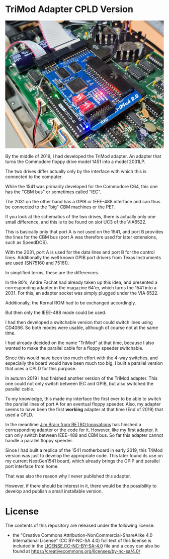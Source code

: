 # TriMod Adapter CPLD Version

![](https://github.com/DL2DW/TriMod_Adapter_CPLD_Version/blob/main/Images/TriMod_Adapter_CPLD_Version.jpg)



By the middle of 2019, I had developed the TriMod adapter. An adapter that turns the Commodore floppy drive model 1451 into a model 2031LP.

The two drives differ actually only by the interface with which this is connected to the computer.

While the 1541 was primarily developed for the Commodore C64, this one has the "CBM bus" or sometimes called "IEC". 

The 2031 on the other hand has a GPIB or IEEE-488 interface and can thus be connected to the "big" CBM machines or the PET.

If you look at the schematics of the two drives, there is actually only one small difference, and this is to be found on slot UC3 of the VIA6522.

This is basically only that port A is not used on the 1541, and port B provides the lines for the CBM bus (port A was therefore used for later extensions, such as SpeedDOS).

With the 2031, port A is used for the data lines and port B for the control lines. Additionally the well known GPIB port drivers from Texas Instruments are used (SN75160 and 75161).

In simplified terms, these are the differences.

In the 80's, Andre Fachat had already taken up this idea, and presented a corresponding adapter in the magazine 64'er, which turns the 1541 into a 2031. For this, an adapter socket was simply plugged under the VIA 6522. 

Additionally, the Kernal ROM had to be exchanged accordingly.

But then only the IEEE-488 mode could be used.

I had then developed a switchable version that could switch lines using CD4066. So both modes were usable, although of course not at the same time.

I had already decided on the name "TriMod" at that time, because I also wanted to make the parallel cable for a floppy speeder switchable.

Since this would have been too much effort with the 4-way switches, and especially the board would have been much too big, I built a parallel version that uses a CPLD for this purpose.

In autumn 2019 I had finished another version of the TriMod adapter. This one could not only switch between IEC and GPIB, but also switched the parallel cable.

To my knowledge, this made my interface the first ever to be able to switch the parallel lines of port A for an eventual floppy speeder. Also, my adapter seems to have been the first **working** adapter at that time (End of 2019) that used a CPLD.

In the meantime [Jim Brain from RETRO Innovations](https://github.com/go4retro/Nu2031/) has finished a corresponding adapter or the code for it. However, like my first adapter, it can only switch between IEEE-488 and CBM bus. So far this adapter cannot handle a parallel floppy speeder.

Since I had built a replica of the 1541 motherboard in early 2019, this TriMod version was just to develop the appropriate code. This later found its use on my current NextGen1541 board, which already brings the GPIP and parallel port interface from home.

That was also the reason why I never published this adapter.

However, if there should be interest in it, there would be the possibility to develop and publish a small installable version.



# License

The contents of this repository are released under the following license:

- the "Creative Commons Attribution-NonCommercial-ShareAlike 4.0 International License" (CC BY-NC-SA 4.0) full text of this license is included in the [LICENSE.CC-NC-BY-SA-4.0](https://github.com/DL2DW/TriMod_Adapter_CPLD_Version/blob/main/LICENSE.CC-NC-BY-SA) file and a copy can also be found at https://creativecommons.org/licenses/by-nc-sa/4.0/
